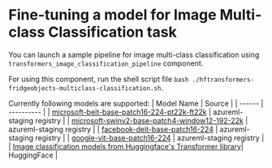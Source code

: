 # Fine-tuning a model for Image Multi-class Classification task

You can launch a sample pipeline for image multi-class classification using `transformers_image_classification_pipeline` component.

For using this component, run the shell script file `bash ./hftransformers-fridgeobjects-multiclass-classification.sh`.

Currently following models are supported:
| Model Name | Source |
| ------ | ---------- |
| [microsoft-beit-base-patch16-224-pt22k-ft22k](https://ml.azure.com/registries/azureml-staging/models/microsoft-beit-base-patch16-224-pt22k-ft22k/version/3?tid=72f988bf-86f1-41af-91ab-2d7cd011db47#overview) | azureml-staging registry |
| [microsoft-swinv2-base-patch4-window12-192-22k](https://ml.azure.com/registries/azureml-staging/models/microsoft-swinv2-base-patch4-window12-192-22k/version/3?tid=72f988bf-86f1-41af-91ab-2d7cd011db47#overview) | azureml-staging registry |
| [facebook-deit-base-patch16-224](https://ml.azure.com/registries/azureml-staging/models/facebook-deit-base-patch16-224/version/3?tid=72f988bf-86f1-41af-91ab-2d7cd011db47#overview) | azureml-staging registry |
| [google-vit-base-patch16-224](https://ml.azure.com/registries/azureml-staging/models/google-vit-base-patch16-224/version/3?tid=72f988bf-86f1-41af-91ab-2d7cd011db47#overview) | azureml-staging registry |
| [Image classification models from Huggingface's Transformer library](https://huggingface.co/models?pipeline_tag=image-classification&library=transformers)| HuggingFace |
